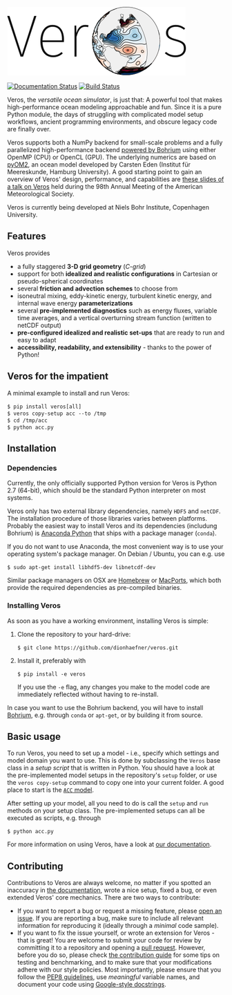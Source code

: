 ![Veros](doc/_images/veros-logo-400px.png?raw=true)

[![Documentation Status](https://readthedocs.org/projects/veros/badge/?version=latest)](http://veros.readthedocs.io/?badge=latest) [![Build Status](https://travis-ci.org/dionhaefner/veros.svg?branch=master)](https://travis-ci.org/dionhaefner/veros)

Veros, the *versatile ocean simulator*, is just that: A powerful tool that makes high-performance ocean modeling approachable and fun. Since it is a pure Python module, the days of struggling with complicated model setup workflows, ancient programming environments, and obscure legacy code are finally over.

Veros supports both a NumPy backend for small-scale problems and a fully parallelized high-performance backend [powered by Bohrium](https://github.com/bh107/bohrium) using either OpenMP (CPU) or OpenCL (GPU). The underlying numerics are based on [pyOM2](https://wiki.cen.uni-hamburg.de/ifm/TO/pyOM2), an ocean model developed by Carsten Eden (Institut für Meereskunde, Hamburg University).
A good starting point to gain an overview of Veros' design, performance, and capabilities are [these slides of a talk on Veros](http://slides.com/dionhaefner/veros-ams) held during the 98th Annual Meeting of the American Meteorological Society.

Veros is currently being developed at Niels Bohr Institute, Copenhagen University.

## Features

Veros provides

- a fully staggered **3-D grid geometry** (*C-grid*)
- support for both **idealized and realistic configurations** in Cartesian or pseudo-spherical coordinates
- several **friction and advection schemes** to choose from
- isoneutral mixing, eddy-kinetic energy, turbulent kinetic energy, and internal wave energy **parameterizations**
- several **pre-implemented diagnostics** such as energy fluxes, variable time averages, and a vertical overturning stream function (written to netCDF output)
- **pre-configured idealized and realistic set-ups** that are ready to run and easy to adapt
- **accessibility, readability, and extensibility** - thanks to the power of Python!

## Veros for the impatient

A minimal example to install and run Veros:

    $ pip install veros[all]
    $ veros copy-setup acc --to /tmp
    $ cd /tmp/acc
    $ python acc.py


## Installation

### Dependencies

Currently, the only officially supported Python version for Veros is Python 2.7 (64-bit), which should be the standard Python interpreter on most systems.

Veros only has two external library dependencies, namely `HDF5` and `netCDF`. The installation procedure of those libraries varies between platforms. Probably the easiest way to install Veros and its dependencies (includung Bohrium) is [Anaconda Python](https://www.continuum.io/downloads) that ships with a package manager (``conda``).

If you do not want to use Anaconda, the most convenient way is to use your operating system's package manager. On Debian / Ubuntu, you can e.g. use

    $ sudo apt-get install libhdf5-dev libnetcdf-dev

Similar package managers on OSX are [Homebrew](https://brew.sh/) or [MacPorts](https://www.macports.org/), which both provide the required dependencies as pre-compiled binaries.

### Installing Veros

As soon as you have a working environment, installing Veros is simple:

1. Clone the repository to your hard-drive:

       $ git clone https://github.com/dionhaefner/veros.git

2. Install it, preferably with

       $ pip install -e veros

   If you use the `-e` flag, any changes you make to the model code are immediately reflected without having to re-install.

In case you want to use the Bohrium backend, you will have to install [Bohrium](https://github.com/bh107/bohrium), e.g. through `conda` or `apt-get`, or by building it from source.

## Basic usage

To run Veros, you need to set up a model - i.e., specify which settings and model domain you want to use. This is done by subclassing the ``Veros`` base class in a *setup script* that is written in Python. You should have a look at the pre-implemented model setups in the repository's ``setup`` folder, or use the ``veros copy-setup`` command to copy one into your current folder. A good place to start is the [``ACC`` model](https://github.com/dionhaefner/veros/blob/master/setup/acc/acc.py).

After setting up your model, all you need to do is call the ``setup`` and ``run`` methods on your setup class. The pre-implemented setups can all be executed as scripts, e.g. through

    $ python acc.py

For more information on using Veros, have a look at [our documentation](http://veros.readthedocs.io).

## Contributing

Contributions to Veros are always welcome, no matter if you spotted an inaccuracy in [the documentation](http://veros.readthedocs.io), wrote a nice setup, fixed a bug, or even extended Veros' core mechanics. There are two ways to contribute:

- If you want to report a bug or request a missing feature, please [open an issue](https://github.com/dionhaefner/veros/issues). If you are reporting a bug, make sure to include all relevant information for reproducing it (ideally through a *minimal* code sample).
- If you want to fix the issue yourself, or wrote an extension for Veros - that is great! You are welcome to submit your code for review by committing it to a repository and opening a [pull request](https://github.com/dionhaefner/veros/pulls). However, before you do so, please check [the contribution guide](http://veros.readthedocs.io/quickstart/get-started.html#enhancing-veros) for some tips on testing and benchmarking, and to make sure that your modifications adhere with our style policies. Most importantly, please ensure that you follow the [PEP8 guidelines](https://www.python.org/dev/peps/pep-0008/), use *meaningful* variable names, and document your code using [Google-style docstrings](http://sphinxcontrib-napoleon.readthedocs.io/en/latest/example_google.html).
